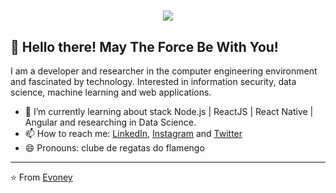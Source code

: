 <h1 align="center">
  <img src="https://ik.imagekit.io/dfw3q47dv0/SW_bad_feeling_-Mvspio6t.gif" />
</h1>

## 👋 Hello there! May The Force Be With You!


I am a developer and researcher in the computer engineering environment and fascinated by technology. Interested in information security, data science, machine learning and web applications.

- 🌱 I’m currently learning about stack Node.js | ReactJS | React Native | Angular  and researching in Data Science.
- 📫 How to reach me: [LinkedIn](https://www.linkedin.com/in/evoney-mendonca/), [Instagram](https://www.instagram.com/tavares.sh/) and [Twitter](https://twitter.com/_tavaressh)
- 😄 Pronouns: clube de regatas do flamengo

---

⭐ From [Evoney](https://github.com/Evoney/)
